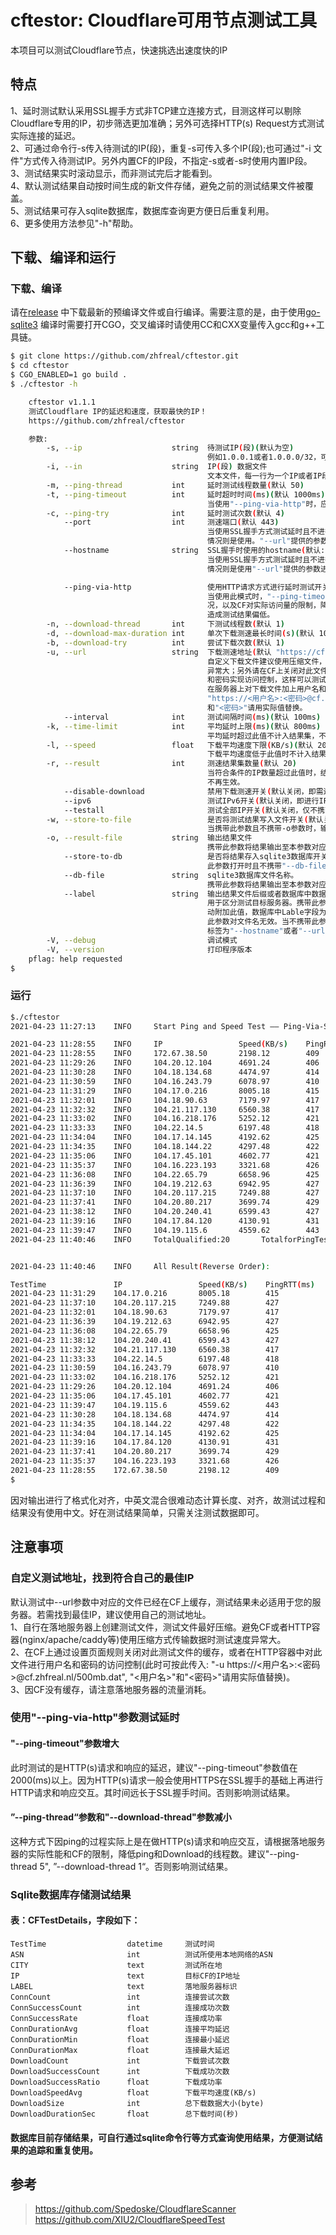 # cftestor:  Cloudflare可用节点测试工具

本项目可以测试Cloudflare节点，快速挑选出速度快的IP
## 特点
1、延时测试默认采用SSL握手方式非TCP建立连接方式，目测这样可以剔除Cloudflare专用的IP，初步筛选更加准确；另外可选择HTTP(s) Request方式测试实际连接的延迟。<br>
2、可通过命令行-s传入待测试的IP(段)，重复-s可传入多个IP(段);也可通过"-i 文件"方式传入待测试IP。另外内置CF的IP段，不指定-s或者-s时使用内置IP段。<br>
3、测试结果实时滚动显示，而非测试完后才能看到。<br>
4、默认测试结果自动按时间生成的新文件存储，避免之前的测试结果文件被覆盖。<br>
5、测试结果可存入sqlite数据库，数据库查询更方便日后重复利用。<br>
6、更多使用方法参见"-h"帮助。<br>

## 下载、编译和运行

### 下载、编译

请在[release](https://github.com/XIU2/CloudflareSpeedTest/releases)
中下载最新的预编译文件或自行编译。需要注意的是，由于使用[go-sqlite3](https://github.com/mattn/go-sqlite3)
编译时需要打开CGO，交叉编译时请使用CC和CXX变量传入gcc和g++工具链。
```bash
$ git clone https://github.com/zhfreal/cftestor.git
$ cd cftestor
$ CGO_ENABLED=1 go build .
$ ./cftestor -h

    cftestor v1.1.1
    测试Cloudflare IP的延迟和速度，获取最快的IP！
    https://github.com/zhfreal/cftestor

    参数:
        -s, --ip                    string  待测试IP(段)(默认为空)
                                            例如1.0.0.1或者1.0.0.0/32，可重复使用测试多个IP或者IP段。
        -i, --in                    string  IP(段) 数据文件
                                            文本文件，每一行为一个IP或者IP段。
        -m, --ping-thread           int     延时测试线程数量(默认 50)
        -t, --ping-timeout          int     延时超时时间(ms)(默认 1000ms)
                                            当使用"--ping-via-http"时，应适当加大。
        -c, --ping-try              int     延时测试次数(默认 4)
            --port                  int     测速端口(默认 443)
                                            当使用SSL握手方式测试延时且不进行下载测试时，需要根据此参数测试；其余
                                            情况则是使用。"--url"提供的参数进行测试。
            --hostname              string  SSL握手时使用的hostname(默认: "cf.zhfreal.nl")
                                            当使用SSL握手方式测试延时且不进行下载测试时，需要根据此参数测试；其余
                                            情况则是使用"--url"提供的参数进行测试。

            --ping-via-http                 使用HTTP请求方式进行延时测试开关(默认关闭，即使用SSL握手方式测试延时)
                                            当使用此模式时，"--ping-timeout"应适当加大；另外请根据自身服务器的情
                                            况，以及CF对实际访问量的限制，降低--ping-thread值，避免访问量过大，
                                            造成测试结果偏低。
        -n, --download-thread       int     下测试线程数(默认 1)
        -d, --download-max-duration int     单次下载测速最长时间(s)(默认 10s)
        -b, --download-try          int     尝试下载次数(默认 1)
        -u, --url                   string  下载测速地址(默认 "https://cf.zhfreal.nl/500mb.dat")。
                                            自定义下载文件建议使用压缩文件，避免CF或者HTTP容器设置压缩时使测试速度
                                            异常大；另外请在CF上关闭对此文件的缓存或者在服务器上将此文件加上用户名
                                            和密码实现访问控制，这样可以测试经过CF后到实际服务器整个链路的速度。当
                                            在服务器上对下载文件加上用户名和密码的访问控制时，可以如下格式传入url:
                                            "https://<用户名>:<密码>@cf.zhfreal.nl/500mb.dat", "<用户名>"
                                            和"<密码>"请用实际值替换。
            --interval              int     测试间隔时间(ms)(默认 100ms)
        -k, --time-limit            int     平均延时上限(ms)(默认 800ms)
                                            平均延时超过此值不计入结果集，不再进行下载测试。
        -l, --speed                 float   下载平均速度下限(KB/s)(默认 2000KB/s)
                                            下载平均速度低于此值时不计入结果集。
        -r, --result                int     测速结果集数量(默认 20)
                                            当符合条件的IP数量超过此值时，结束测试。但是如果开启"--testall"，此值
                                            不再生效。
            --disable-download              禁用下载测速开关(默认关闭，即需进行下载测试)
            --ipv6                          测试IPv6开关(默认关闭，即进行IPv4测试，仅不携带-i且不携带-s时有效)
            --testall                       测试全部IP开关(默认关闭，仅不携带-s且不携带-i时有效)
        -w, --store-to-file                 是否将测试结果写入文件开关(默认关闭)
                                            当携带此参数且不携带-o参数时，输出文件名称自动生成。
        -o, --result-file           string  输出结果文件
                                            携带此参数将结果输出至本参数对应的文件。
            --store-to-db                   是否将结果存入sqlite3数据库开关（默认关闭）
                                            此参数打开时且不携带"--db-file"参数时，数据库文件默认为"ip.db"。
            --db-file               string  sqlite3数据库文件名称。
                                            携带此参数将结果输出至本参数对应的数据库文件。
            --label                 string  输出结果文件后缀或者数据库中数据记录的标签
                                            用于区分测试目标服务器。携带此参数时，在自动存储文件名模式下，文件名自
                                            动附加此值，数据库中Lable字段为此值。但如果携带"--result-file"时，
                                            此参数对文件名无效。当不携带此参数时，自动结果文件名后缀和数据库记录的
                                            标签为"--hostname"或者"--url"对应的域名。
        -V, --debug                         调试模式
        -V, --version                       打印程序版本
    pflag: help requested
$
```
### 运行
```bash
$./cftestor
2021-04-23 11:27:13    INFO     Start Ping and Speed Test —— Ping-Via-SSL  PingRTTMax(ms):800  SpeedMin(kB/s):2000  ResultLimit:20  PingTestThread:100  SpeedTestThread:1

2021-04-23 11:28:55    INFO     IP                 Speed(KB/s)    PingRTT(ms)    PingSR(%)
2021-04-23 11:28:55    INFO     172.67.38.50       2198.12        409            100.00
2021-04-23 11:29:26    INFO     104.20.12.104      4691.24        406            100.00
2021-04-23 11:30:28    INFO     104.18.134.68      4474.97        414            100.00
2021-04-23 11:30:59    INFO     104.16.243.79      6078.97        410            100.00
2021-04-23 11:31:29    INFO     104.17.0.216       8005.18        415            100.00
2021-04-23 11:32:01    INFO     104.18.90.63       7179.97        417            100.00
2021-04-23 11:32:32    INFO     104.21.117.130     6560.38        417            100.00
2021-04-23 11:33:02    INFO     104.16.218.176     5252.12        421            100.00
2021-04-23 11:33:33    INFO     104.22.14.5        6197.48        418            100.00
2021-04-23 11:34:04    INFO     104.17.14.145      4192.62        425            100.00
2021-04-23 11:34:35    INFO     104.18.144.22      4297.48        422            100.00
2021-04-23 11:35:06    INFO     104.17.45.101      4602.77        421            100.00
2021-04-23 11:35:37    INFO     104.16.223.193     3321.68        426            100.00
2021-04-23 11:36:08    INFO     104.22.65.79       6658.96        425            100.00
2021-04-23 11:36:39    INFO     104.19.212.63      6942.95        427            100.00
2021-04-23 11:37:10    INFO     104.20.117.215     7249.88        427            100.00
2021-04-23 11:37:41    INFO     104.20.80.217      3699.74        429            100.00
2021-04-23 11:38:12    INFO     104.20.240.41      6599.43        427            100.00
2021-04-23 11:39:16    INFO     104.17.84.120      4130.91        431            100.00
2021-04-23 11:39:47    INFO     104.19.115.6       4559.62        443            100.00
2021-04-23 11:40:46    INFO     TotalQualified:20       TotalforPingTest:1518043    TotalPingTested:7207     TotalforSpeedTest:2833     TotalSpeedTested:24


2021-04-23 11:40:46    INFO     All Result(Reverse Order):

TestTime               IP                 Speed(KB/s)    PingRTT(ms)    PingSR(%)
2021-04-23 11:31:29    104.17.0.216       8005.18        415            100.00
2021-04-23 11:37:10    104.20.117.215     7249.88        427            100.00
2021-04-23 11:32:01    104.18.90.63       7179.97        417            100.00
2021-04-23 11:36:39    104.19.212.63      6942.95        427            100.00
2021-04-23 11:36:08    104.22.65.79       6658.96        425            100.00
2021-04-23 11:38:12    104.20.240.41      6599.43        427            100.00
2021-04-23 11:32:32    104.21.117.130     6560.38        417            100.00
2021-04-23 11:33:33    104.22.14.5        6197.48        418            100.00
2021-04-23 11:30:59    104.16.243.79      6078.97        410            100.00
2021-04-23 11:33:02    104.16.218.176     5252.12        421            100.00
2021-04-23 11:29:26    104.20.12.104      4691.24        406            100.00
2021-04-23 11:35:06    104.17.45.101      4602.77        421            100.00
2021-04-23 11:39:47    104.19.115.6       4559.62        443            100.00
2021-04-23 11:30:28    104.18.134.68      4474.97        414            100.00
2021-04-23 11:34:35    104.18.144.22      4297.48        422            100.00
2021-04-23 11:34:04    104.17.14.145      4192.62        425            100.00
2021-04-23 11:39:16    104.17.84.120      4130.91        431            100.00
2021-04-23 11:37:41    104.20.80.217      3699.74        429            100.00
2021-04-23 11:35:37    104.16.223.193     3321.68        426            100.00
2021-04-23 11:28:55    172.67.38.50       2198.12        409            100.00
$
```
因对输出进行了格式化对齐，中英文混合很难动态计算长度、对齐，故测试过程和结果没有使用中文。好在测试结果简单，只需关注测试数据即可。
## 注意事项
### 自定义测试地址，找到符合自己的最佳IP
默认测试中--url参数中对应的文件已经在CF上缓存，测试结果未必适用于您的服务器。若需找到最佳IP，建议使用自己的测试地址。 <br>
1、自行在落地服务器上创建测试文件，测试文件最好压缩。避免CF或者HTTP容器(nginx/apache/caddy等)使用压缩方式传输数据时测试速度异常大。<br>
2、在CF上通过设置页面规则关闭对此测试文件的缓存，或者在HTTP容器中对此文件进行用户名和密码的访问控制(此时可按此传入: "-u https://<用户名>:<密码>@cf.zhfreal.nl/500mb.dat", "<用户名>"和"<密码>"请用实际值替换)。<br>
3、因CF没有缓存，请注意落地服务器的流量消耗。<br>

### 使用"--ping-via-http"参数测试延时
#### "--ping-timeout"参数增大
此时测试的是HTTP(s)请求和响应的延迟，建议"--ping-timeout"参数值在2000(ms)以上。因为HTTP(s)请求一般会使用HTTPS在SSL握手的基础上再进行HTTP请求和响应交互。其时间远长于SSL握手时间。否则影响测试结果。
#### ”--ping-thread“参数和"--download-thread"参数减小
这种方式下因ping的过程实际上是在做HTTP(s)请求和响应交互，请根据落地服务器的实际性能和CF的限制，降低ping和Download的线程数。建议"--ping-thread 5", ”--download-thread 1“。否则影响测试结果。


### Sqlite数据库存储测试结果
#### 表：CFTestDetails，字段如下：
    TestTime                  datetime     测试时间                         
    ASN                       int          测试所使用本地网络的ASN          
    CITY                      text         测试所在地                       
    IP                        text         目标CF的IP地址                   
    LABEL                     text         落地服务器标识                   
    ConnCount                 int          连接尝试次数                     
    ConnSuccessCount          int          连接成功次数                     
    ConnSuccessRate           float        连接成功率                       
    ConnDurationAvg           float        连接平均延迟                     
    ConnDurationMin           float        连接最小延迟                     
    ConnDurationMax           float        连接最大延迟                     
    DownloadCount             int          下载尝试次数                     
    DownloadSuccessCount      int          下载成功次数                     
    DownloadSuccessRatio      float        下载成功率                       
    DownloadSpeedAvg          float        下载平均速度(KB/s)               
    DownloadSize              int          总下载数据大小(byte)             
    DownloadDurationSec       float        总下载时间(秒) 
#### 数据库目前存储结果，可自行通过sqlite命令行等方式查询使用结果，方便测试结果的追踪和重复使用。
## 参考
> https://github.com/Spedoske/CloudflareScanner
> <br>
> https://github.com/XIU2/CloudflareSpeedTest
